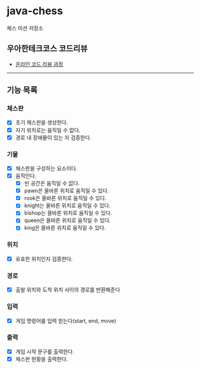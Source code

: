 # java-chess

체스 미션 저장소

## 우아한테크코스 코드리뷰

- [온라인 코드 리뷰 과정](https://github.com/woowacourse/woowacourse-docs/blob/master/maincourse/README.md)

----

## 기능 목록

### 체스판
- [x] 초기 체스판을 생성한다.
- [x] 자기 위치로는 움직일 수 없다.
- [x] 경로 내 장애물이 있는 지 검증한다.

### 기물 
- [x] 체스판을 구성하는 요소이다.
- [x] 움직인다.
    - [x] 빈 공간은 움직일 수 없다.
    - [x] pawn은 올바른 위치로 움직일 수 있다.
    - [x] rook은 올바른 위치로 움직일 수 있다.
    - [x] knight는 올바른 위치로 움직일 수 있다.
    - [x] bishop는 올바른 위치로 움직일 수 있다.
    - [x] queen은 올바른 위치로 움직일 수 있다.
    - [x] king은 올바른 위치로 움직일 수 있다.

### 위치 
- [x] 유효한 위치인지 검증한다.

### 경로
- [x] 출발 위치와 도착 위치 사이의 경로를 반환해준다

### 입력
- [x] 게임 명령어를 입력 받는다(start, end, move)

### 출력
- [x] 게임 시작 문구를 출력한다.
- [x] 체스판 현황을 출력한다.

